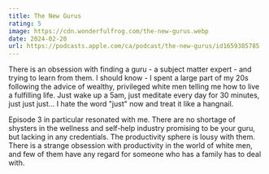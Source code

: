 ```yaml
---
title: The New Gurus
rating: 5
image: https://cdn.wonderfulfrog.com/the-new-gurus.webp
date: 2024-02-20
url: https://podcasts.apple.com/ca/podcast/the-new-gurus/id1659385785
---
```


There is an obsession with finding a guru - a subject matter expert - and trying to learn from them. I should know - I spent a large part of my 20s following the advice of wealthy, privileged white men telling me how to live a fulfilling life. Just wake up a 5am, just meditate every day for 30 minutes, just just just... I hate the word "just" now and treat it like a hangnail.

Episode 3 in particular resonated with me. There are no shortage of shysters in the wellness and self-help industry promising to be your guru, but lacking in any credentials. The productivity sphere is lousy with them. There is a strange obsession with productivity in the world of white men, and few of them have any regard for someone who has a family has to deal with.

